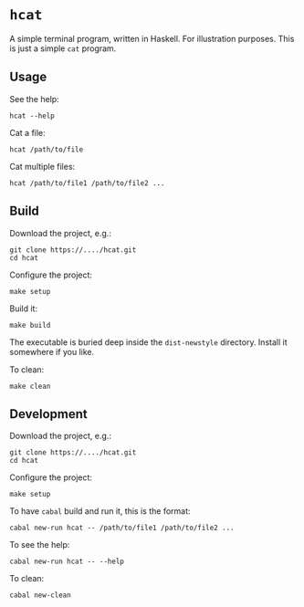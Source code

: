 # `hcat`

A simple terminal program, written in Haskell. For illustration purposes.
This is just a simple `cat` program.


## Usage

See the help:

    hcat --help

Cat a file:

    hcat /path/to/file

Cat multiple files:

    hcat /path/to/file1 /path/to/file2 ...


## Build

Download the project, e.g.:

    git clone https://..../hcat.git
    cd hcat

Configure the project:

    make setup

Build it:

    make build

The executable is buried deep inside the `dist-newstyle` directory.
Install it somewhere if you like.

To clean:

    make clean


## Development

Download the project, e.g.:

    git clone https://..../hcat.git
    cd hcat

Configure the project:

    make setup

To have `cabal` build and run it, this is the format:

    cabal new-run hcat -- /path/to/file1 /path/to/file2 ...

To see the help:

    cabal new-run hcat -- --help

To clean:

    cabal new-clean


